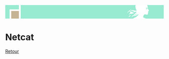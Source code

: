 ![separe](https://github.com/studoo-app/.github/blob/main/profile/studoo-banner-logo.png)
# Netcat

[Retour](../README.md)